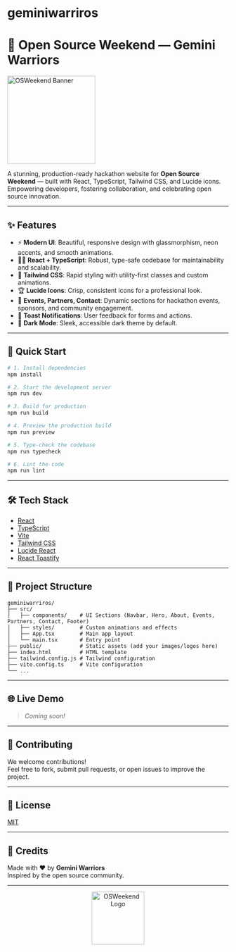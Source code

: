 # geminiwarriros
# 🌟 Open Source Weekend — Gemini Warriors

<img src="https://osd.opensourceweekend.org/_astro/OSDGreen.C2HHgllP.svg" alt="OSWeekend Banner" width="200"/>

A stunning, production-ready hackathon website for **Open Source Weekend** — built with React, TypeScript, Tailwind CSS, and Lucide icons.  
Empowering developers, fostering collaboration, and celebrating open source innovation.

---

## ✨ Features

- ⚡ **Modern UI**: Beautiful, responsive design with glassmorphism, neon accents, and smooth animations.
- 🧑‍💻 **React + TypeScript**: Robust, type-safe codebase for maintainability and scalability.
- 🎨 **Tailwind CSS**: Rapid styling with utility-first classes and custom animations.
- 🏆 **Lucide Icons**: Crisp, consistent icons for a professional look.
- 📅 **Events, Partners, Contact**: Dynamic sections for hackathon events, sponsors, and community engagement.
- 🔔 **Toast Notifications**: User feedback for forms and actions.
- 🌙 **Dark Mode**: Sleek, accessible dark theme by default.

---

## 🚀 Quick Start

```sh
# 1. Install dependencies
npm install

# 2. Start the development server
npm run dev

# 3. Build for production
npm run build

# 4. Preview the production build
npm run preview

# 5. Type-check the codebase
npm run typecheck

# 6. Lint the code
npm run lint
```

---

## 🛠️ Tech Stack

- [React](https://react.dev/)
- [TypeScript](https://www.typescriptlang.org/)
- [Vite](https://vitejs.dev/)
- [Tailwind CSS](https://tailwindcss.com/)
- [Lucide React](https://lucide.dev/)
- [React Toastify](https://fkhadra.github.io/react-toastify/)

---

## 📁 Project Structure

```
geminiwarriros/
├── src/
│   ├── components/    # UI Sections (Navbar, Hero, About, Events, Partners, Contact, Footer)
│   ├── styles/        # Custom animations and effects
│   ├── App.tsx        # Main app layout
│   └── main.tsx       # Entry point
├── public/            # Static assets (add your images/logos here)
├── index.html         # HTML template
├── tailwind.config.js # Tailwind configuration
├── vite.config.ts     # Vite configuration
└── ...
```

---

## 🌐 Live Demo

> _Coming soon!_

---

## 🤝 Contributing

We welcome contributions!  
Feel free to fork, submit pull requests, or open issues to improve the project.

---

## 📄 License

[MIT](LICENSE)

---

## 🦄 Credits

Made with ❤️ by **Gemini Warriors**  
Inspired by the open source community.

---

<p align="center">
  <img src="https://osd.opensourceweekend.org/_astro/OSDGreen.C2HHgllP.svg" width="120" alt="OSWeekend Logo" />
</p>
